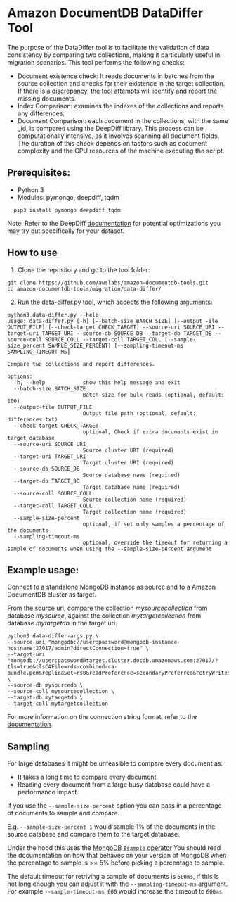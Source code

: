 # Amazon DocumentDB DataDiffer Tool

The purpose of the DataDiffer tool is to facilitate the validation of data consistency by comparing two collections, making it particularly useful in migration scenarios.
This tool performs the following checks:

- Document existence check: It reads documents in batches from the source collection and checks for their existence in the target collection. If there is a discrepancy, the tool attempts will identify and report the missing documents.
- Index Comparison: examines the indexes of the collections and reports any differences.
- Document Comparison: each document in the collections, with the same _id, is compared using the DeepDiff library. This process can be computationally intensive, as it involves scanning all document fields. The duration of this check depends on factors such as document complexity and the CPU resources of the machine executing the script.

## Prerequisites:

 - Python 3
 - Modules: pymongo, deepdiff, tqdm
```
  pip3 install pymongo deepdiff tqdm
```
Note: Refer to the DeepDiff [documentation](https://zepworks.com/deepdiff/current/optimizations.html) for potential optimizations you may try out specifically for your dataset.

## How to use

1. Clone the repository and go to the tool folder:
```
git clone https://github.com/awslabs/amazon-documentdb-tools.git
cd amazon-documentdb-tools/migration/data-differ/
```

2. Run the data-differ.py tool, which accepts the following arguments:

```
python3 data-differ.py --help
usage: data-differ.py [-h] [--batch-size BATCH_SIZE] [--output_-ile OUTPUT_FILE] [--check-target CHECK_TARGET] --source-uri SOURCE_URI --target-uri TARGET_URI --source-db SOURCE_DB --target-db TARGET_DB --source-coll SOURCE_COLL --target-coll TARGET_COLL [--sample-size_percent SAMPLE_SIZE_PERCENT] [--sampling-timeout-ms SAMPLING_TIMEOUT_MS]

Compare two collections and report differences.

options:
  -h, --help            show this help message and exit
  --batch-size BATCH_SIZE
                        Batch size for bulk reads (optional, default: 100)
  --output-file OUTPUT_FILE
                        Output file path (optional, default: differences.txt)
  --check-target CHECK_TARGET
                        optional, Check if extra documents exist in target database
  --source-uri SOURCE_URI
                        Source cluster URI (required)
  --target-uri TARGET_URI
                        Target cluster URI (required)
  --source-db SOURCE_DB
                        Source database name (required)
  --target-db TARGET_DB
                        Target database name (required)
  --source-coll SOURCE_COLL
                        Source collection name (required)
  --target-coll TARGET_COLL
                        Target collection name (required)
  --sample-size-percent 
                        optional, if set only samples a percentage of the documents
  --sampling-timeout-ms 
                        optional, override the timeout for returning a sample of documents when using the --sample-size-percent argument
```

## Example usage:
Connect to a standalone MongoDB instance as source and to a Amazon DocumentDB cluster as target.

From the source uri, compare the collection *mysourcecollection* from database *mysource*, against the collection *mytargetcollection* from database *mytargetdb* in the target uri.

```
python3 data-differ-args.py \
--source-uri "mongodb://user:password@mongodb-instance-hostname:27017/admin?directConnection=true" \
--target-uri "mongodb://user:password@target.cluster.docdb.amazonaws.com:27017/?tls=true&tlsCAFile=rds-combined-ca-bundle.pem&replicaSet=rs0&readPreference=secondaryPreferred&retryWrites=false" \
--source-db mysourcedb \
--source-coll mysourcecollection \
--target-db mytargetdb \
--target-coll mytargetcollection
```

For more information on the connection string format, refer to the [documentation](https://www.mongodb.com/docs/manual/reference/connection-string/).

## Sampling
For large databases it might be unfeasible to compare every document as:
* It takes a long time to compare every document.
* Reading every document from a large busy database could have a performance impact.

If you use the `--sample-size-percent` option you can pass in a percentage of
documents to sample and compare.

E.g. `--sample-size-percent 1` would sample 1% of the documents in the source
database and compare them to the target database.

Under the hood this uses the [MongoDB `$sample` operator](https://www.mongodb.com/docs/manual/reference/operator/aggregation/sample/)
You should read the documentation on how that behaves on your version of MongoDB
when the percentage to sample is >= 5% before picking a percentage to sample.

The default timeout for retriving a sample of documents is `500ms`, if this is
not long enough you can adjust it with the `--sampling-timeout-ms` argument.
For example `--sample-timeout-ms 600` would increase the timeout to `600ms`.
